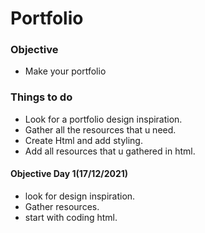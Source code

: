 # Portfolio

### Objective
* Make your portfolio

### Things to do
* Look for a portfolio design inspiration.
* Gather all the resources that u need.
* Create Html and add styling.
* Add all resources that u gathered in html.

#### Objective Day 1(17/12/2021)
* look for design inspiration.
* Gather resources.
* start with coding html. 

